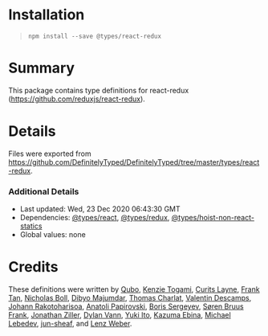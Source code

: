 # Installation
> `npm install --save @types/react-redux`

# Summary
This package contains type definitions for react-redux (https://github.com/reduxjs/react-redux).

# Details
Files were exported from https://github.com/DefinitelyTyped/DefinitelyTyped/tree/master/types/react-redux.

### Additional Details
 * Last updated: Wed, 23 Dec 2020 06:43:30 GMT
 * Dependencies: [@types/react](https://npmjs.com/package/@types/react), [@types/redux](https://npmjs.com/package/@types/redux), [@types/hoist-non-react-statics](https://npmjs.com/package/@types/hoist-non-react-statics)
 * Global values: none

# Credits
These definitions were written by [Qubo](https://github.com/tkqubo), [Kenzie Togami](https://github.com/kenzierocks), [Curits Layne](https://github.com/clayne11), [Frank Tan](https://github.com/tansongyang), [Nicholas Boll](https://github.com/nicholasboll), [Dibyo Majumdar](https://github.com/mdibyo), [Thomas Charlat](https://github.com/kallikrein), [Valentin Descamps](https://github.com/val1984), [Johann Rakotoharisoa](https://github.com/jrakotoharisoa), [Anatoli Papirovski](https://github.com/apapirovski), [Boris Sergeyev](https://github.com/surgeboris), [Søren Bruus Frank](https://github.com/soerenbf), [Jonathan Ziller](https://github.com/mrwolfz), [Dylan Vann](https://github.com/dylanvann), [Yuki Ito](https://github.com/Lazyuki), [Kazuma Ebina](https://github.com/kazuma1989), [Michael Lebedev](https://github.com/megazazik), [jun-sheaf](https://github.com/jun-sheaf), and [Lenz Weber](https://github.com/phryneas).
